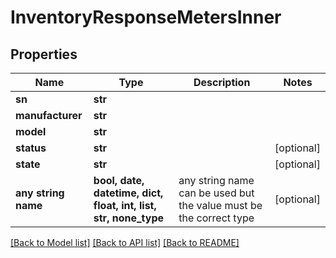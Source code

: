 # InventoryResponseMetersInner


## Properties
Name | Type | Description | Notes
------------ | ------------- | ------------- | -------------
**sn** | **str** |  | 
**manufacturer** | **str** |  | 
**model** | **str** |  | 
**status** | **str** |  | [optional] 
**state** | **str** |  | [optional] 
**any string name** | **bool, date, datetime, dict, float, int, list, str, none_type** | any string name can be used but the value must be the correct type | [optional]

[[Back to Model list]](../README.md#documentation-for-models) [[Back to API list]](../README.md#documentation-for-api-endpoints) [[Back to README]](../README.md)


